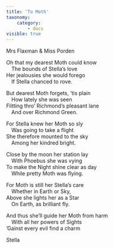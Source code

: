 ```yaml
---
title: 'To Moth'
taxonomy:
    category:
        - docs
visible: true
---
```


<div class="author">Mrs Flaxman &amp; Miss Porden</div>

Oh that my dearest Moth could know  
&emsp;The bounds of Stella’s love  
Her jealousies she would forego  
&emsp;If Stella chanced to rove.  

But dearest Moth forgets, ’tis plain  
&emsp;How lately she was seen  
Flitting thro’ Richmond’s pleasant lane  
&emsp;And over Richmond Green.  

For Stella knew her Moth so sly  
&emsp;Was going to take a flight  
She therefore mounted to the sky  
&emsp;Among her kindred bright.  

Close by the moon her station lay  
&emsp;With Phoebus she was vying  
To make the Night shine clear as day  
&emsp;While pretty Moth was flying.  
 
For Moth is still her Stella’s care  
&emsp;Whether in Earth or Sky,  
Above she lights her as a Star  
&emsp;On Earth, as brilliant fly.  

And thus she’ll guide her Moth from harm  
&emsp;With all her powers of Sights  
’Gainst every evil find a charm  

Stella